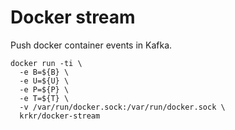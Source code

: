 # Docker stream

Push docker container events in Kafka.

```
docker run -ti \
  -e B=${B} \
  -e U=${U} \
  -e P=${P} \
  -e T=${T} \
  -v /var/run/docker.sock:/var/run/docker.sock \
  krkr/docker-stream
```
